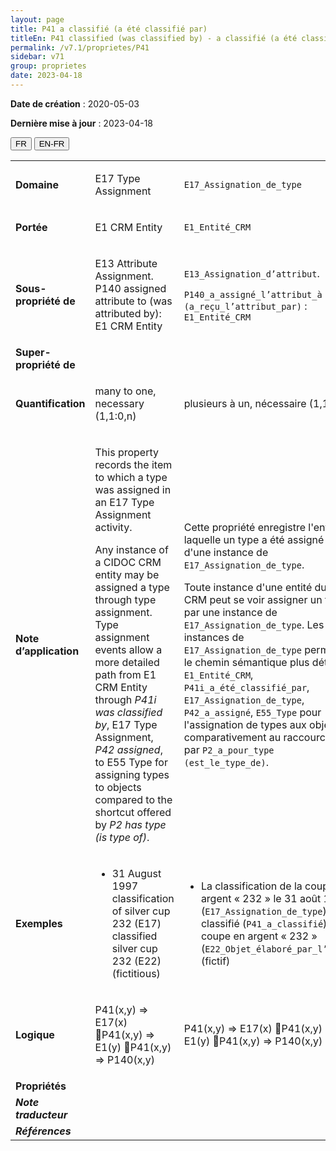 ```yaml
---
layout: page
title: P41 a classifié (a été classifié par)
titleEn: P41 classified (was classified by) - a classifié (a été classifié par)
permalink: /v7.1/proprietes/P41
sidebar: v71
group: proprietes
date: 2023-04-18
---
```


**Date de création** : 2020-05-03

**Dernière mise à jour** : 2023-04-18

<div class="lang-buttons">
  <button id="fr" class="activate">FR</button>
  <button id="en-fr">EN-FR</button>
</div>

<table>
<tbody>
<tr>
<td><strong>Domaine</strong></td>
<td class="en">
<p>E17 Type Assignment</p>
</td>
<td>
<p><code class="language-plaintext highlighter-rouge">E17_Assignation_de_type</code></p>
</td>
</tr>
<tr>
<td><strong>Portée</strong></td>
<td class="en">
<p>E1 CRM Entity</p>
</td>
<td>
<p><code class="language-plaintext highlighter-rouge">E1_Entité_CRM</code></p>
</td>
</tr>
<tr>
<td><strong>Sous-propriété de</strong></td>
<td class="en">
<p>E13 Attribute Assignment. P140 assigned attribute to (was attributed by): E1 CRM Entity</p>
</td>
<td>
<p><code class="language-plaintext highlighter-rouge">E13_Assignation_d’attribut</code>.</p>
<p><code class="language-plaintext highlighter-rouge">P140_a_assigné_l’attribut_à (a_reçu_l’attribut_par)</code> : <code class="language-plaintext highlighter-rouge">E1_Entité_CRM</code></p>
</td>
</tr>
<tr>
<td><strong>Super-propriété de</strong></td>
<td class="en">
</td>
<td>
</td>
</tr>
<tr>
<td><strong>Quantification</strong></td>
<td class="en">
<p>many to one, necessary (1,1:0,n)</p>
</td>
<td>
<p>plusieurs à un, nécessaire (1,1:0,n)</p>
</td>
</tr>
<tr>
<td><strong>Note d’application</strong></td>
<td class="en">
<p>This property records the item to which a type was assigned in an E17 Type Assignment activity.</p>
<p>Any instance of a CIDOC CRM entity may be assigned a type through type assignment. Type assignment events allow a more detailed path from E1 CRM Entity through <em>P41i was classified by</em>, E17 Type Assignment, <em>P42 assigned</em>, to E55 Type for assigning types to objects compared to the shortcut offered by <em>P2 has type (is type of)</em>.</p>
</td>
<td>
<p>Cette propriété enregistre l'entité à laquelle un type a été assigné lors d'une instance de <code class="language-plaintext highlighter-rouge">E17_Assignation_de_type</code>.</p>
<p>Toute instance d'une entité du CIDOC CRM peut se voir assigner un type par une instance de <code class="language-plaintext highlighter-rouge">E17_Assignation_de_type</code>. Les instances de <code class="language-plaintext highlighter-rouge">E17_Assignation_de_type</code> permettent le chemin sémantique plus détaillé <code class="language-plaintext highlighter-rouge">E1_Entité_CRM</code>, <code class="language-plaintext highlighter-rouge">P41i_a_été_classifié_par</code>, <code class="language-plaintext highlighter-rouge">E17_Assignation_de_type</code>, <code class="language-plaintext highlighter-rouge">P42_a_assigné</code>, <code class="language-plaintext highlighter-rouge">E55_Type</code> pour l'assignation de types aux objets comparativement au raccourci offert par <code class="language-plaintext highlighter-rouge">P2_a_pour_type (est_le_type_de)</code>.  </p>
</td>
</tr>
<tr>
<td><strong>Exemples</strong></td>
<td class="en">
<ul>
<li><p>31 August 1997 classification of silver cup 232 (E17) classified silver cup 232 (E22) (fictitious) </p>
</li>
</ul>
</td>
<td>
<ul>
<li><p>La classification de la coupe en argent « 232 » le 31 août 1997 (<code class="language-plaintext highlighter-rouge">E17_Assignation_de_type</code>) a classifié (<code class="language-plaintext highlighter-rouge">P41_a_classifié</code>) la coupe en argent « 232 » (<code class="language-plaintext highlighter-rouge">E22_Objet_élaboré_par_l’humain</code>) (fictif)</p>
</li>
</ul>
</td>
</tr>
<tr>
<td><strong>Logique</strong></td>
<td class="en">
<p>P41(x,y) ⇒ E17(x) P41(x,y) ⇒ E1(y) P41(x,y) ⇒ P140(x,y) </p>
</td>
<td>
<p>P41(x,y) ⇒ E17(x) P41(x,y) ⇒ E1(y) P41(x,y) ⇒ P140(x,y) </p>
</td>
</tr>
<tr>
<td><strong>Propriétés</strong></td>
<td class="en">
</td>
<td>
</td>
</tr>
<tr>
<td><strong><em>Note traducteur</em></strong></td>
<td colspan="2">
</td>
</tr>
<tr>
<td><strong><em>Références</em></strong></td>
<td colspan="2">
<p><em></em></p>
</td>
</tr>
</tbody>
</table>

				